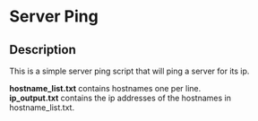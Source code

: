 # Server Ping

## Description

This is a simple server ping script that will ping a server for its ip.

**hostname_list.txt** contains hostnames one per line.  
**ip_output.txt** contains the ip addresses of the hostnames in hostname_list.txt.
